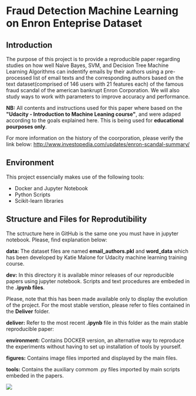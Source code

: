 
# Fraud Detection Machine Learning on Enron Enteprise Dataset

## Introduction

The purpose of this project is to provide a reproducible paper regarding studies on how well Naive Bayes, SVM, and Decision Tree Machine Learning Algorithms can indentify emails by their authors using a pre-processed list of email texts and the corresponding authors based on the text dataset(comprised of 146 users with 21 features each) of the famous fraud scandal of the american bankrupt Enron Corporation. We will also study ways to work with parameters to improve accuracy and performance.

**NB:** All contents and instructions used for this paper where based on the **"Udacity - Introduction to Machine Leaning course"**, and were adaped according to the goals explained here. This is being used for **educational pourposes only**.

For more information on the history of the coorporation, please verify the link below: 
http://www.investopedia.com/updates/enron-scandal-summary/

## Environment
This project essencially makes use of the following tools:
* Docker and Jupyter Notebook
* Python Scripts
* Scikit-learn libraries

## Structure and Files for Reprodutibility

The sctructure here in GitHub is the same one you must have in jupyter notebook. Please, find explanation below:

**data:** The dataset files are named **email_authors.pkl** and **word_data** which has been developed by Katie Malone for Udacity machine learning training course.

**dev:** In this directory it is available minor releases of our reproducible papers using jupyter notebook. Scripts and text procedures are embeded in the **.ipynb files**. 

Please, note that this has been made available only to display the evolution of the project. For the most stable verstion, please refer to files contained in the **Deliver** folder.

**deliver:** Refer to the most recent **.ipynb** file in this folder as the main stable reproducible paper:<br>


**environment:** Contains DOCKER version, an alternative way to reproduce the experiments without having to set up installation of tools by yourself. 

**figures:** Contains image files imported and displayed by the main files.

**tools:** Contains the auxiliary commom .py files imported by main scripts embeded in the papers.

<img src="../figures/structure.png" />







